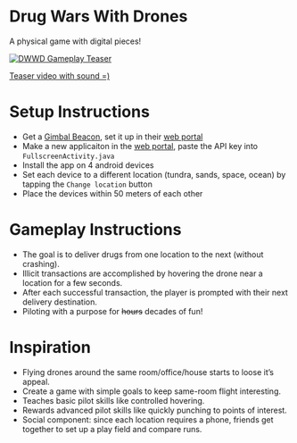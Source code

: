 # Drug Wars With Drones #

A physical game with digital pieces!

[![DWWD Gameplay Teaser](http://starpause.com/gfx/dwwd-space.gif)](https://instagram.com/p/4lY9QVlFn_/?taken-by=starpause)

[Teaser video with sound =)](https://instagram.com/p/4lY9QVlFn_/?taken-by=starpause)

# Setup Instructions #

- Get a [Gimbal Beacon](http://gimbal.com/), set it up in their [web portal](https://manager.gimbal.com/)
- Make a new applicaiton in the [web portal](https://manager.gimbal.com/), paste the API key into `FullscreenActivity.java`
- Install the app on 4 android devices 
- Set each device to a different location (tundra, sands, space, ocean) by tapping the `Change location` button
- Place the devices within 50 meters of each other

# Gameplay Instructions #

- The goal is to deliver drugs from one location to the next (without crashing).
- Illicit transactions are accomplished by hovering the drone near a location for a few seconds.
- After each successful transaction, the player is prompted with their next delivery destination. 
- Piloting with a purpose for ~~hours~~ decades of fun!

# Inspiration #

- Flying drones around the same room/office/house starts to loose it’s appeal.
- Create a game with simple goals to keep same-room flight interesting.
- Teaches basic pilot skills like controlled hovering.
- Rewards advanced pilot skills like quickly punching to points of interest.
- Social component: since each location requires a phone, friends get together to set up a play field and compare runs.

